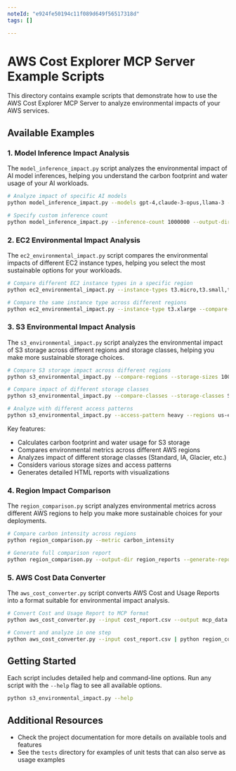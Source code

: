 ```yaml
---
noteId: "e924fe50194c11f089d649f56517318d"
tags: []

---
```


# AWS Cost Explorer MCP Server Example Scripts

This directory contains example scripts that demonstrate how to use the AWS Cost Explorer MCP Server to analyze environmental impacts of your AWS services.

## Available Examples

### 1. Model Inference Impact Analysis
The `model_inference_impact.py` script analyzes the environmental impact of AI model inferences, helping you understand the carbon footprint and water usage of your AI workloads.

```bash
# Analyze impact of specific AI models
python model_inference_impact.py --models gpt-4,claude-3-opus,llama-3 --regions us-east-1,eu-west-1

# Specify custom inference count
python model_inference_impact.py --inference-count 1000000 --output-dir results/model_impact
```

### 2. EC2 Environmental Impact Analysis
The `ec2_environmental_impact.py` script compares the environmental impacts of different EC2 instance types, helping you select the most sustainable options for your workloads.

```bash
# Compare different EC2 instance types in a specific region
python ec2_environmental_impact.py --instance-types t3.micro,t3.small,t3.medium --region us-east-1

# Compare the same instance type across different regions
python ec2_environmental_impact.py --instance-type t3.xlarge --compare-regions
```

### 3. S3 Environmental Impact Analysis
The `s3_environmental_impact.py` script analyzes the environmental impact of S3 storage across different regions and storage classes, helping you make more sustainable storage choices.

```bash
# Compare S3 storage impact across different regions
python s3_environmental_impact.py --compare-regions --storage-sizes 100,1000,10000

# Compare impact of different storage classes
python s3_environmental_impact.py --compare-classes --storage-classes Standard,Standard-IA,Glacier,Glacier-Deep-Archive

# Analyze with different access patterns
python s3_environmental_impact.py --access-pattern heavy --regions us-east-1,eu-west-1
```

Key features:
- Calculates carbon footprint and water usage for S3 storage
- Compares environmental metrics across different AWS regions
- Analyzes impact of different storage classes (Standard, IA, Glacier, etc.)
- Considers various storage sizes and access patterns
- Generates detailed HTML reports with visualizations

### 4. Region Impact Comparison
The `region_comparison.py` script analyzes environmental metrics across different AWS regions to help you make more sustainable choices for your deployments.

```bash
# Compare carbon intensity across regions
python region_comparison.py --metric carbon_intensity

# Generate full comparison report
python region_comparison.py --output-dir region_reports --generate-report
```

### 5. AWS Cost Data Converter
The `aws_cost_converter.py` script converts AWS Cost and Usage Reports into a format suitable for environmental impact analysis.

```bash
# Convert Cost and Usage Report to MCP format
python aws_cost_converter.py --input cost_report.csv --output mcp_data.json

# Convert and analyze in one step
python aws_cost_converter.py --input cost_report.csv | python region_comparison.py
```

## Getting Started
Each script includes detailed help and command-line options. Run any script with the `--help` flag to see all available options.

```bash
python s3_environmental_impact.py --help
```

## Additional Resources

- Check the project documentation for more details on available tools and features
- See the `tests` directory for examples of unit tests that can also serve as usage examples 